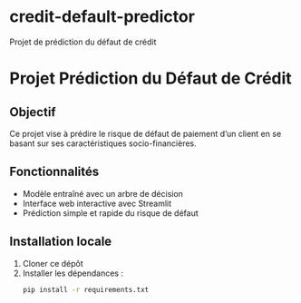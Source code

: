 # credit-default-predictor
Projet de prédiction du défaut de crédit
# Projet Prédiction du Défaut de Crédit

## Objectif  
Ce projet vise à prédire le risque de défaut de paiement d’un client en se basant sur ses caractéristiques socio-financières.  

## Fonctionnalités  
- Modèle entraîné avec un arbre de décision  
- Interface web interactive avec Streamlit  
- Prédiction simple et rapide du risque de défaut  

## Installation locale  
1. Cloner ce dépôt  
2. Installer les dépendances :  
   ```bash
   pip install -r requirements.txt
